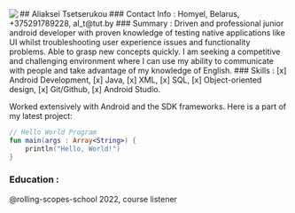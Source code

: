 <img align="left" src="https://static.wikia.nocookie.net/fallout/images/5/53/38_Paradigm_of_Humanity.png">
## Aliaksei Tsetserukou
### Contact Info :
Homyel, Belarus, +375291789228, al_t@tut.by
### Summary :
Driven and professional junior android developer with proven knowledge of testing native applications like UI whilst troubleshooting user experience issues and functionality problems.
Able to grasp new concepts quickly. I am seeking a competitive and challenging environment where I can use my ability to communicate with people and take advantage of my knowledge of English.
### Skills : 
    [x] Android Development,
    [x] Java,
    [x] XML,
    [x] SQL, 
    [x] Object-oriented design, 
    [x] Git/Github, 
    [x] Android Studio.

Worked extensively with Android and the SDK frameworks. Here is a part of my latest project:
```kotlin
// Hello World Program
fun main(args : Array<String>) {
    println("Hello, World!")
}
```
### Education :
 @rolling-scopes-school			2022, course listener
